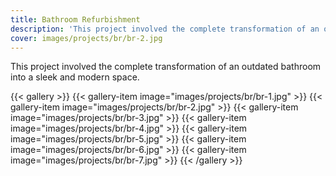 ```yaml
---
title: Bathroom Refurbishment
description: 'This project involved the complete transformation of an outdated bathroom into a sleek and modern space.'
cover: images/projects/br/br-2.jpg
---
```


This project involved the complete transformation of an outdated bathroom into a sleek and modern space.

{{< gallery >}}
{{< gallery-item image="images/projects/br/br-1.jpg" >}}
{{< gallery-item image="images/projects/br/br-2.jpg" >}}
{{< gallery-item image="images/projects/br/br-3.jpg" >}}
{{< gallery-item image="images/projects/br/br-4.jpg" >}}
{{< gallery-item image="images/projects/br/br-5.jpg" >}}
{{< gallery-item image="images/projects/br/br-6.jpg" >}}
{{< gallery-item image="images/projects/br/br-7.jpg" >}}
{{< /gallery >}}